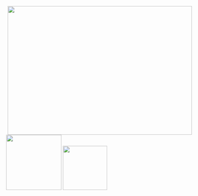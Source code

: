 <div aling="right">
  <img height="350em" width="500px" align="right" src="https://spotify-recently-played-readme.vercel.app/api?user=tjes8bziz5ju7eorgpxdh6laq&unique={true|1|on|yes"/>
</div>
<img height="150em"  src="https://github-readme-stats.vercel.app/api?username=Wecreds&theme=transparent&show_icons=true"/>
<img height="120em" src="https://github-readme-stats.vercel.app/api/top-langs/?username=LucasGabrielAntonete&layout=compact&langs_count=7&theme=transparent"/>
